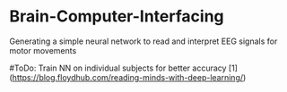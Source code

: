 # Brain-Computer-Interfacing
Generating a simple neural network to read and interpret EEG signals for motor movements

#ToDo: Train NN on individual subjects for better accuracy
[1] (https://blog.floydhub.com/reading-minds-with-deep-learning/)
